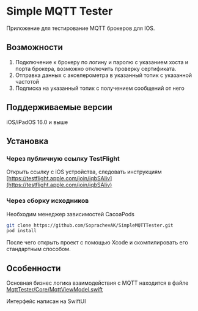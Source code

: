 # Simple MQTT Tester

Приложение для тестирование MQTT брокеров для IOS.

## Возможности

1. Подключение к брокеру по логину и паролю с указанием хоста и порта брокера, возможно отключить проверку сертификата.
2. Отправка данных с акселерометра в указанный топик с указанной частотой
3. Подписка на указанный топик с получением сообщений от него

## Поддерживаемые версии

iOS/iPadOS 16.0 и выше

## Установка

### Через публичную ссылку TestFlight

Открыть ссылку с iOS устройства, следовать инструкциям [https://testflight.apple.com/join/iqbSAIiv](https://testflight.apple.com/join/iqbSAIiv)

### Через сборку исходников

Необходим менеджер зависимостей CacoaPods

```bash
git clone https://github.com/SoprachevAK/SimpleMQTTTester.git
pod install
```

После чего открыть проект с помощью Xcode и скомпилировать его стандартным способом.

## Особенности

Основная бизнес логика взаимодействия с MQTT находится в файле [MqttTester/Core/MqttViewModel.swift](./MqttTester/Core/MqttViewModel.swift)

Интерфейс написан на SwiftUI
